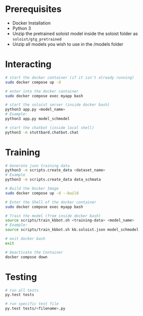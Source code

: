 # Prerequisites
- Docker Installation
- Python 3
- Unzip the pretrained soloist model inside the soloist folder as `soloist/gtg_pretrained`
- Unzip all models you wish to use in the /models folder
# Interacting
```bash
# start the docker container (if it isn't already running)
sudo docker compose up -d

# enter into the docker container
sudo docker compose exec myapp bash

# start the soloist server (inside docker bash)
python3 app.py <model_name>
# Example:
python3 app.py model_schmodel

# start the chatbot (inside local shell)
python3 -m stuttbard.chatbot.chat
```

# Training
```bash
# Generate json training data
python3 -m scripts.create_data <dataset_name>
# Example
python3 -m scripts.create_data data_schmata

# Build the Docker Image
sudo docker compose up -d --build

# Enter the Shell of the docker container
sudo docker compose exec myapp bash

# Train the model (from inside docker bash)
source scripts/train_kbbot.sh <training-data> <model_name>
# Example:
source scripts/train_kbbot.sh kb.soloist.json model_schmodel

# exit docker bash
exit

# Deactivate the Container
docker compose down
```
# Testing
```bash
# run all tests
py.test tests

# run specific test file
py.test tests/<filename>.py
```